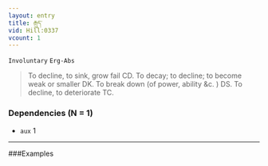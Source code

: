 ```yaml
---
layout: entry
title: རྒུད་
vid: Hill:0337
vcount: 1
---
```

`Involuntary` `Erg-Abs`
> To decline, to sink, grow fail CD\.
 To decay; to decline; to become weak or smaller DK\.
 To break down (of power, ability &c\.
 ) DS\.
 To decline, to deteriorate TC\.

### Dependencies (N = 1)
* `aux` 1

---

###Examples



